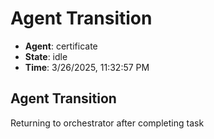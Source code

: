 # Agent Transition

- **Agent**: certificate
- **State**: idle
- **Time**: 3/26/2025, 11:32:57 PM

## Agent Transition

Returning to orchestrator after completing task


